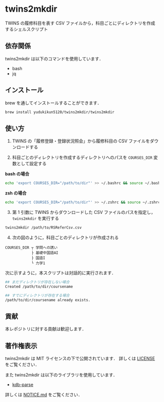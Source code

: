 # twins2mkdir

TWINS の履修科目を表す CSV ファイルから，科目ごとにディレクトリを作成するシェルスクリプト

## 依存関係

twins2mkdir は以下のコマンドを使用しています．

- bash
- jq

## インストール

brew を通してインストールすることができます．

```sh
brew install yudukikun5120/twins2mkdir/twins2mkdir
```

## 使い方

1. TWINS の「履修登録・登録状況照会」から履修科目の CSV ファイルをダウンロードする

2. 科目ごとのディレクトリを作成するディレクトリへのパスを `COURSES_DIR` 変数として設定する

**bash の場合**

```bash
echo 'export COURSES_DIR="/path/to/dir"' >> ~/.bashrc && source ~/.bashrc
```

**zsh の場合**

```zsh
echo 'export COURSES_DIR="/path/to/dir"' >> ~/.zshrc && source ~/.zshrc
```

3. 第 1 引数に TWINS からダウンロードした CSV ファイルのパスを指定し，`twins2mkdir` を実行する

```bash
twins2mkdir /path/to/RSReferCsv.csv
```

4. 次の図のように，科目ごとのディレクトリが作成される

```text
COURSES_DIR ┬ 学問への誘い
            ├ 基礎中国語AI
            ├ 国語I
            └ 力学1
```

次に示すように，本スクリプトは対話的に実行されます．

```bash
## まだディレクトリが存在しない場合
Created /path/to/dir/coursename

## すでにディレクトリが存在する場合
/path/to/dir/coursename already exists.
```

## 貢献

本レポジトリに対する貢献は歓迎します．

## 著作権表示

twins2mkdir は MIT ライセンスの下で公開されています．
詳しくは [LICENSE](LICENSE) をご覧ください．

また twins2mkdir は以下のライブラリを使用しています．

- [kdb-parse](https://github.com/Mimori256/kdb-parse)

詳しくは [NOTICE.md](NOTICE.md) をご覧ください．
